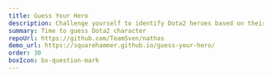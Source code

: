 ```yaml
---
title: Guess Your Hero
description: Challenge yourself to identify Dota2 heroes based on their attributes in this engaging browser game.
summary: Time to guess Dota2 character
repoUrl: https://github.com/TeamSven/nathas
demo_url: https://squarehammer.github.io/guess-your-hero/
order: 30
boxIcon: bx-question-mark
---
```


<!-- A brower game where you have to find out a Dota2 character using the tips about the attributes of the hero.  -->
